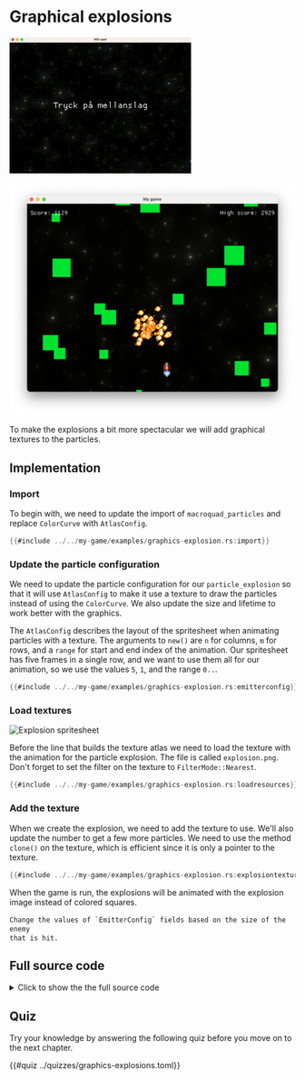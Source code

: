 # Graphical explosions

<div class="noprint">

![Screenshot](images/screenshots-web/graphics-explosions.gif#center)

</div>
<div class="onlyprint">

![Screenshot](images/screenshots-print/graphics-explosions.png#center)

</div>

To make the explosions a bit more spectacular we will add graphical textures
to the particles.

## Implementation

### Import

To begin with, we need to update the import of `macroquad_particles`
and replace `ColorCurve` with `AtlasConfig`.

```rust
{{#include ../../my-game/examples/graphics-explosion.rs:import}}
```

### Update the particle configuration

We need to update the particle configuration for our `particle_explosion` so
that it will use `AtlasConfig` to make it use a texture to draw the particles
instead of using the `ColorCurve`. We also update the size and lifetime to
work better with the graphics.

The `AtlasConfig` describes the layout of the spritesheet when animating
particles with a texture. The arguments to `new()` are `n` for columns, `m`
for rows, and a `range` for start and end index of the animation. Our
spritesheet has five frames in a single row, and we want to use them all for
our animation, so we use the values `5`, `1`, and the range `0..`.

```rust [hl,10,12,14]
{{#include ../../my-game/examples/graphics-explosion.rs:emitterconfig}}
```

### Load textures

![Explosion spritesheet](assets/explosion.png#pixelated)

Before the line that builds the texture atlas we need to load the texture with
the animation for the particle explosion. The file is called `explosion.png`.
Don't forget to set the filter on the texture to `FilterMode::Nearest`.

```rust [hl,1-4]
{{#include ../../my-game/examples/graphics-explosion.rs:loadresources}}
```

### Add the texture

When we create the explosion, we need to add the texture to use. We'll also
update the number to get a few more particles. We need to use the method
`clone()` on the texture, which is efficient since it is only a pointer to
the texture.

```rust [hl,3-4]
{{#include ../../my-game/examples/graphics-explosion.rs:explosiontexture}}
```

When the game is run, the explosions will be animated with the explosion
image instead of colored squares.

```admonish tip title="Challenge: Bigger explosions" class="challenge"
Change the values of `EmitterConfig` fields based on the size of the enemy
that is hit.
```

<div class="noprint">

## Full source code

<details>
  <summary>Click to show the the full source code</summary>

```rust
{{#include ../../my-game/examples/graphics-explosion.rs:all}}
```
</details>
</div>

<div class="noprint">

## Quiz

Try your knowledge by answering the following quiz before you move on to the
next chapter.

{{#quiz ../quizzes/graphics-explosions.toml}}

</div>
